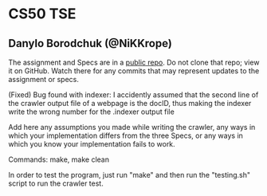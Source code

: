 # CS50 TSE
## Danylo Borodchuk (@NiKKrope)

The assignment and Specs are in a [public repo](https://github.com/CS50Spring2023/labs/tse).
Do not clone that repo; view it on GitHub.
Watch there for any commits that may represent updates to the assignment or specs.

(Fixed) Bug found with indexer:
I accidently assumed that the second line of the crawler output file of a webpage is the docID,
thus making the indexer write the wrong number for the .indexer output file


Add here any assumptions you made while writing the crawler, any ways in which your implementation differs from the three Specs, or any ways in which you know your implementation fails to work.

Commands: make, make clean

In order to test the program, just run "make" and then run the "testing.sh" script to run the crawler test.